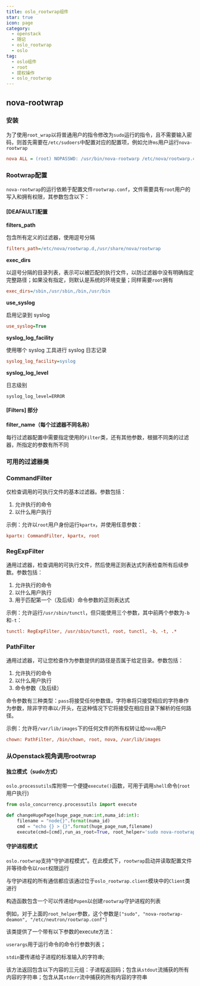 ```yaml
---
title: oslo_rootwrap组件
star: true
icon: page
category:
  - openstack
  - 随记
  - oslo_rootwrap
  - oslo
tag:
  - oslo组件
  - root
  - 提权操作
  - oslo_rootwrap
---
```




## nova-rootwrap

### 安装

为了使用`root_wrap`以将普通用户的指令修改为`sudo`运行的指令，且不需要输入密码，则首先需要在`/etc/sudoers`中配置对应的配置项，例如允许`ms`用户运行`nova-rootwrap`

```ini
nova ALL = (root) NOPASSWD: /usr/bin/nova-rootwarp /etc/nova/rootwarp.conf*
```

### Rootwrap配置

`nova-rootwrap`的运行依赖于配置文件`rootwrap.conf`，文件需要具有`root`用户的写入和拥有权限，其参数包含以下：

#### [DEAFAULT]配置

**filters_path**

包含所有定义的过滤器，使用逗号分隔

```ini
filters_path=/etc/nova/rootwrap.d,/usr/share/nova/rootwrap
```

**exec_dirs**

以逗号分隔的目录列表，表示可以被匹配的执行文件，以防过滤器中没有明确指定完整路径；如果没有指定，则默认是系统的环境变量；同样需要`root`拥有

```ini
exec_dirs=/sbin,/usr/sbin,/bin,/usr/bin
```

**use_syslog**

启用记录到 syslog

```ini
use_syslog=True
```

**syslog_log_facility**

使用哪个 syslog 工具进行 syslog 日志记录

```ini
syslog_log_facility=syslog
```

**syslog_log_level**

日志级别

```
syslog_log_level=ERROR
```

#### [Filters] 部分

**filter_name（每个过滤器不同名称）**

每行过滤器配置中需要指定使用的`Filter`类，还有其他参数，根据不同类的过滤器，所指定的参数有所不同

### 可用的过滤器类

### CommandFilter

仅检查调用的可执行文件的基本过滤器。参数包括：

1. 允许执行的命令
2. 以什么用户执行

示例：允许以`root`用户身份运行`kpartx`，并使用任意参数：

```ini
kpartx: CommandFilter, kpartx, root
```

### RegExpFilter

通用过滤器，检查调用的可执行文件，然后使用正则表达式列表检查所有后续参数。参数包括：

1. 允许执行的命令
2. 以什么用户执行
3. 用于匹配第一个（及后续）命令参数的正则表达式

示例：允许运行`/usr/sbin/tunctl`，但只能使用三个参数，其中前两个参数为`-b`和`-t`：

```ini
tunctl: RegExpFilter, /usr/sbin/tunctl, root, tunctl, -b, -t, .*
```

### PathFilter

通用过滤器，可让您检查作为参数提供的路径是否属于给定目录。参数包括：

1. 允许执行的命令
2. 以什么用户执行
3. 命令参数（及后续）

命令参数有三种类型：`pass`将接受任何参数值，字符串将只接受相应的字符串作为参数，除非字符串以`/`开头，在这种情况下它将接受在相应目录下解析的任何路径。

示例：允许将`/var/lib/images`下的任何文件的所有权转让给`nova`用户

```ini
chown: PathFilter, /bin/chown, root, nova, /var/lib/images
```

### 从Openstack视角调用rootwrap

#### 独立模式（sudo方式）

`oslo.processutils`库附带一个便捷`execute()`函数，可用于调用`shell`命令(`root`用户执行)

```python
from oslo_concurrency.processutils import execute

def changeHugePage(huge_page_num:int,numa_id:int):
    filename = "node{}".format(numa_id)
    cmd = "echo {} > {}".format(huge_page_num,filename)
    execute(cmd=[cmd],run_as_root=True, root_helper='sudo nova-rootwrap /etc/nova/rootwrap.conf')

```

#### 守护进程模式

`oslo.rootwrap`支持“守护进程模式”。在此模式下，`rootwrap`启动并读取配置文件并等待命令以`root`权限运行

与守护进程的所有通信都应该通过位于`oslo_rootwrap.client`模块中的`Client`类进行

构造函数包含一个可以传递给`Popen`以创建`rootwrap`守护进程的列表

例如，对于上面的`root_helper`参数，这个参数是`["sudo", "nova-rootwrap-deamon", "/etc/neutron/rootwrap.conf"]`


该类提供了一个带有以下参数的execute方法：

`userargs`用于运行命令的命令行参数列表；

`stdin`要传递给子进程的标准输入的字符串;

该方法返回包含以下内容的三元组：子进程返回码；包含从`stdout`流捕获的所有内容的字符串；包含从其`stderr`流中捕获的所有内容的字符串